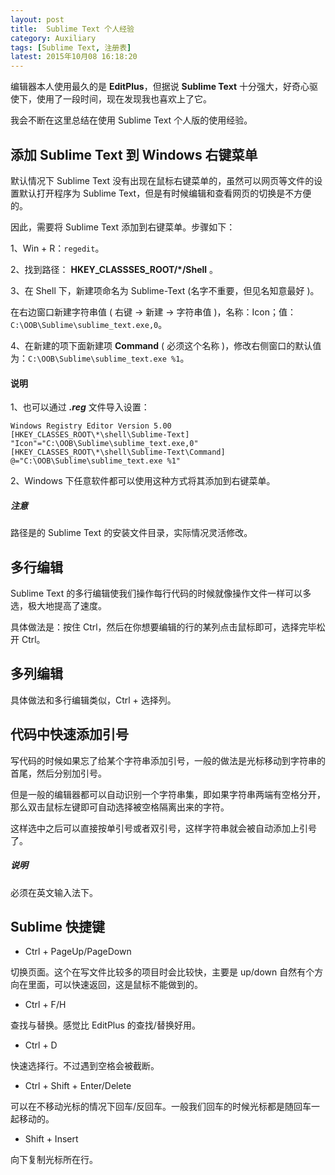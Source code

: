 ```yaml
---
layout: post
title:  Sublime Text 个人经验
category: Auxiliary
tags: [Sublime Text, 注册表]
latest: 2015年10月08 16:18:20
---
```


编辑器本人使用最久的是 **EditPlus**，但据说 **Sublime Text** 十分强大，好奇心驱使下，使用了一段时间，现在发现我也喜欢上了它。

我会不断在这里总结在使用 Sublime Text 个人版的使用经验。

添加 Sublime Text 到 Windows 右键菜单
-

默认情况下 Sublime Text 没有出现在鼠标右键菜单的，虽然可以网页等文件的设置默认打开程序为 Sublime Text，但是有时候编辑和查看网页的切换是不方便的。

因此，需要将 Sublime Text 添加到右键菜单。步骤如下：

1、Win + R：`regedit`。

2、找到路径： **HKEY_CLASSSES_ROOT/*/Shell** 。

3、在 Shell 下，新建项命名为 Sublime-Text (名字不重要，但见名知意最好 )。

在右边窗口新建字符串值 ( 右键 -> 新建 -> 字符串值 )，名称：Icon；值：`C:\OOB\Sublime\sublime_text.exe,0`。

4、在新建的项下面新建项 **Command** ( 必须这个名称 )，修改右侧窗口的默认值为：`C:\OOB\Sublime\sublime_text.exe %1`。

#### **说明**

1、也可以通过 ***.reg*** 文件导入设置：

```
Windows Registry Editor Version 5.00
[HKEY_CLASSES_ROOT\*\shell\Sublime-Text]
"Icon"="C:\OOB\Sublime\sublime_text.exe,0"
[HKEY_CLASSES_ROOT\*\shell\Sublime-Text\Command]
@="C:\OOB\Sublime\sublime_text.exe %1"
```

2、Windows 下任意软件都可以使用这种方式将其添加到右键菜单。

##### **注意**

路径是的 Sublime Text 的安装文件目录，实际情况灵活修改。

多行编辑
-

Sublime Text 的多行编辑使我们操作每行代码的时候就像操作文件一样可以多选，极大地提高了速度。

具体做法是：按住 Ctrl，然后在你想要编辑的行的某列点击鼠标即可，选择完毕松开 Ctrl。

多列编辑
-

具体做法和多行编辑类似，Ctrl + 选择列。


代码中快速添加引号
-

写代码的时候如果忘了给某个字符串添加引号，一般的做法是光标移动到字符串的首尾，然后分别加引号。

但是一般的编辑器都可以自动识别一个字符串集，即如果字符串两端有空格分开，那么双击鼠标左键即可自动选择被空格隔离出来的字符。

这样选中之后可以直接按单引号或者双引号，这样字符串就会被自动添加上引号了。

##### **说明**

必须在英文输入法下。

Sublime 快捷键
-

- Ctrl + PageUp/PageDown

切换页面。这个在写文件比较多的项目时会比较快，主要是 up/down 自然有个方向在里面，可以快速返回，这是鼠标不能做到的。

- Ctrl + F/H

查找与替换。感觉比 EditPlus 的查找/替换好用。

- Ctrl + D

快速选择行。不过遇到空格会被截断。

- Ctrl + Shift + Enter/Delete

可以在不移动光标的情况下回车/反回车。一般我们回车的时候光标都是随回车一起移动的。

- Shift + Insert

向下复制光标所在行。
